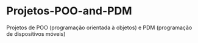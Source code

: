 # Projetos-POO-and-PDM
Projetos de POO (programação orientada à objetos) e PDM (programação de dispositivos móveis)

